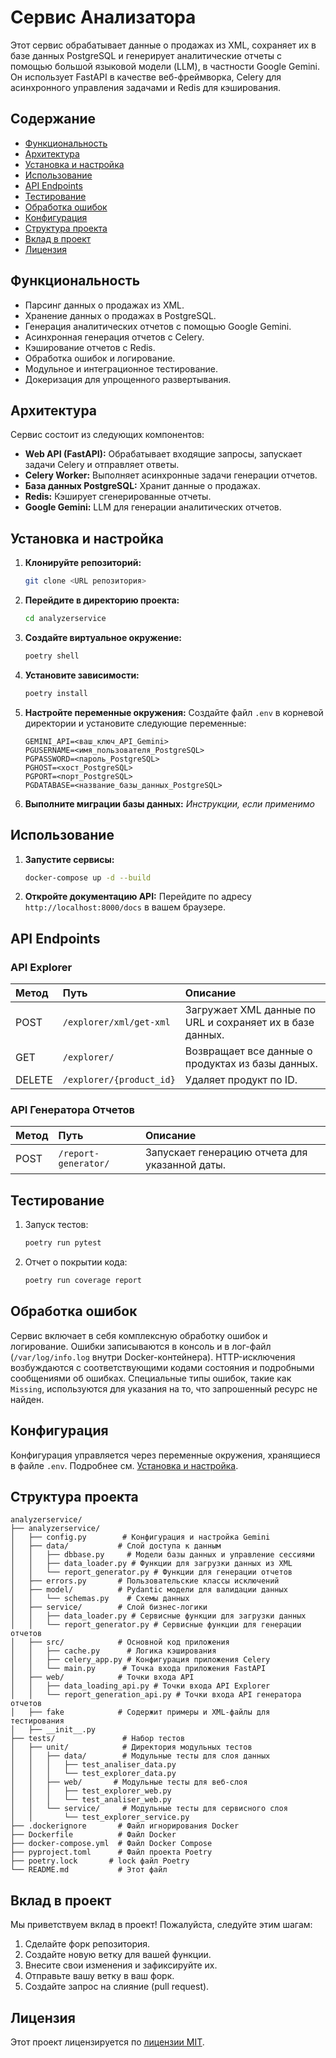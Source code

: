 # Сервис Анализатора

Этот сервис обрабатывает данные о продажах из XML, сохраняет их в базе данных PostgreSQL и генерирует аналитические отчеты с помощью большой языковой модели (LLM), в частности Google Gemini. Он использует FastAPI в качестве веб-фреймворка, Celery для асинхронного управления задачами и Redis для кэширования.

## Содержание

- [Функциональность](#функциональность)
- [Архитектура](#архитектура)
- [Установка и настройка](#установка-и-настройка)
- [Использование](#использование)
- [API Endpoints](#api-endpoints)
- [Тестирование](#тестирование)
- [Обработка ошибок](#обработка-ошибок)
- [Конфигурация](#конфигурация)
- [Структура проекта](#структура-проекта)
- [Вклад в проект](#вклад-в-проект)
- [Лицензия](#лицензия)

## Функциональность

- Парсинг данных о продажах из XML.
- Хранение данных о продажах в PostgreSQL.
- Генерация аналитических отчетов с помощью Google Gemini.
- Асинхронная генерация отчетов с Celery.
- Кэширование отчетов с Redis.
- Обработка ошибок и логирование.
- Модульное и интеграционное тестирование.
- Докеризация для упрощенного развертывания.

## Архитектура

Сервис состоит из следующих компонентов:

- **Web API (FastAPI):** Обрабатывает входящие запросы, запускает задачи Celery и отправляет ответы.
- **Celery Worker:** Выполняет асинхронные задачи генерации отчетов.
- **База данных PostgreSQL:** Хранит данные о продажах.
- **Redis:** Кэширует сгенерированные отчеты.
- **Google Gemini:** LLM для генерации аналитических отчетов.

## Установка и настройка

1. **Клонируйте репозиторий:**
   ```bash
   git clone <URL репозитория>
   ```

2. **Перейдите в директорию проекта:**
   ```bash
   cd analyzerservice
   ```

3. **Создайте виртуальное окружение:**
   ```bash
   poetry shell
   ```

4. **Установите зависимости:**
   ```bash
   poetry install
   ```

5. **Настройте переменные окружения:**
    Создайте файл `.env` в корневой директории и установите следующие переменные:

    ```
    GEMINI_API=<ваш_ключ_API_Gemini>
    PGUSERNAME=<имя_пользователя_PostgreSQL>
    PGPASSWORD=<пароль_PostgreSQL>
    PGHOST=<хост_PostgreSQL>
    PGPORT=<порт_PostgreSQL>
    PGDATABASE=<название_базы_данных_PostgreSQL>
    ```
6. **Выполните миграции базы данных:** *Инструкции, если применимо*

## Использование

1. **Запустите сервисы:**
   ```bash
   docker-compose up -d --build
   ```

2. **Откройте документацию API:** Перейдите по адресу `http://localhost:8000/docs` в вашем браузере.

## API Endpoints

### API Explorer

| Метод | Путь                 | Описание                                                                     |
| :----- | :------------------- | :----------------------------------------------------------------------------- |
| POST    | `/explorer/xml/get-xml` | Загружает XML данные по URL и сохраняет их в базе данных.                     |
| GET     | `/explorer/`          | Возвращает все данные о продуктах из базы данных.                                  |
| DELETE  | `/explorer/{product_id}` | Удаляет продукт по ID.                                                       |

### API Генератора Отчетов

| Метод | Путь            | Описание                                                                |
| :----- | :------------- | :------------------------------------------------------------------------ |
| POST    | `/report-generator/` | Запускает генерацию отчета для указанной даты.                             |

## Тестирование

1. Запуск тестов:
   ```bash
   poetry run pytest
   ```
2. Отчет о покрытии кода:
   ```bash
   poetry run coverage report
   ```

## Обработка ошибок

Сервис включает в себя комплексную обработку ошибок и логирование. Ошибки записываются в консоль и в лог-файл (`/var/log/info.log` внутри Docker-контейнера). HTTP-исключения возбуждаются с соответствующими кодами состояния и подробными сообщениями об ошибках. Специальные типы ошибок, такие как `Missing`, используются для указания на то, что запрошенный ресурс не найден.

## Конфигурация

Конфигурация управляется через переменные окружения, хранящиеся в файле `.env`. Подробнее см. [Установка и настройка](#установка-и-настройка).

## Структура проекта

```
analyzerservice/
├── analyzerservice/
│   ├── config.py        # Конфигурация и настройка Gemini
│   ├── data/           # Слой доступа к данным
│   │   ├── dbbase.py     # Модели базы данных и управление сессиями
│   │   ├── data_loader.py # Функции для загрузки данных из XML
│   │   └── report_generator.py # Функции для генерации отчетов
│   ├── errors.py       # Пользовательские классы исключений
│   ├── model/          # Pydantic модели для валидации данных
│   │   └── schemas.py    # Схемы данных
│   ├── service/        # Слой бизнес-логики
│   │   ├── data_loader.py # Сервисные функции для загрузки данных
│   │   └── report_generator.py # Сервисные функции для генерации отчетов
│   ├── src/            # Основной код приложения
│   │   ├── cache.py      # Логика кэширования
│   │   ├── celery_app.py # Конфигурация приложения Celery
│   │   └── main.py      # Точка входа приложения FastAPI
│   ├── web/            # Точки входа API
│   │   ├── data_loading_api.py # Точки входа API Explorer
│   │   └── report_generation_api.py # Точки входа API генератора отчетов
│   ├── fake            # Содержит примеры и XML-файлы для тестирования
│   ├── __init__.py
├── tests/               # Набор тестов
│   ├── unit/            # Директория модульных тестов
│   │   ├── data/        # Модульные тесты для слоя данных
│   │   │   ├── test_analiser_data.py
│   │   │   └── test_explorer_data.py
│   │   ├── web/       # Модульные тесты для веб-слоя
│   │   │   ├── test_explorer_web.py
│   │   │   └── test_analiser_web.py
│   │   └── service/     # Модульные тесты для сервисного слоя
│   │       └── test_explorer_service.py
├── .dockerignore       # Файл игнорирования Docker
├── Dockerfile          # Файл Docker
├── docker-compose.yml  # Файл Docker Compose
├── pyproject.toml      # Файл проекта Poetry
├── poetry.lock       # lock файл Poetry
└── README.md           # Этот файл
```

## Вклад в проект

Мы приветствуем вклад в проект! Пожалуйста, следуйте этим шагам:

1. Сделайте форк репозитория.
2. Создайте новую ветку для вашей функции.
3. Внесите свои изменения и зафиксируйте их.
4. Отправьте вашу ветку в ваш форк.
5. Создайте запрос на слияние (pull request).

## Лицензия

Этот проект лицензируется по [лицензии MIT](LICENSE).
```
